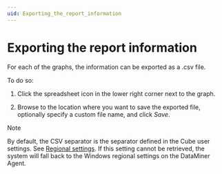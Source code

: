 ```yaml
---
uid: Exporting_the_report_information
---
```


# Exporting the report information

For each of the graphs, the information can be exported as a .csv file.

To do so:

1. Click the spreadsheet icon in the lower right corner next to the graph.

1. Browse to the location where you want to save the exported file, optionally specify a custom file name, and click *Save*.

> [!NOTE]
> By default, the CSV separator is the separator defined in the Cube user settings. See [Regional settings](xref:User_settings#regional-settings). If this setting cannot be retrieved, the system will fall back to the Windows regional settings on the DataMiner Agent.
